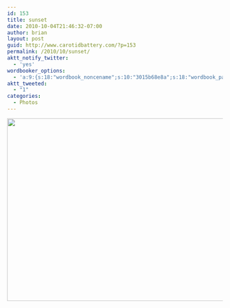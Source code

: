 ```yaml
---
id: 153
title: sunset
date: 2010-10-04T21:46:32-07:00
author: brian
layout: post
guid: http://www.carotidbattery.com/?p=153
permalink: /2010/10/sunset/
aktt_notify_twitter:
  - 'yes'
wordbooker_options:
  - 'a:9:{s:18:"wordbook_noncename";s:10:"3015b68e8a";s:18:"wordbook_page_post";s:4:"-100";s:18:"wordbook_orandpage";s:1:"2";s:23:"wordbook_default_author";s:1:"2";s:23:"wordbook_extract_length";s:3:"256";s:19:"wordbook_actionlink";s:3:"300";s:18:"wordbook_attribute";s:31:"Posted a new post on their blog";s:29:"wordbooker_status_update_text";s:35:": New blog post :  %title% - %link%";s:20:"wordbook_comment_get";s:2:"on";}'
aktt_tweeted:
  - "1"
categories:
  - Photos
---
```

<img class="alignnone" title="armstrong sunset" src="https://i2.wp.com/lh5.ggpht.com/_gNb0_qqamzE/TKqrYVdpFfI/AAAAAAAAIBU/6LSO5i2y_O4/s800/IMG_1438.JPG?resize=640%2C427" alt="" width="640" height="427" data-recalc-dims="1" />